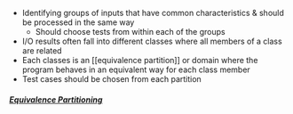 - Identifying groups of inputs that have common characteristics & should be processed in the same way
	- Should choose tests from within each of the groups
- I/O results often fall into different classes where all members of a class are related
- Each classes is an [[equivalence partition]] or domain where the program behaves in an equivalent way for each class member
- Test cases should be chosen from each partition 

#####  [Equivalence Partitioning](https://testsigma.com/blog/equivalence-partitioning/)
